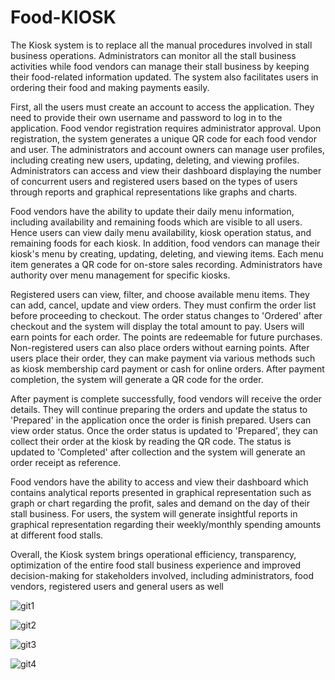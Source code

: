 # Food-KIOSK
The Kiosk system is to replace all the manual procedures involved in stall business operations. Administrators can monitor all the stall business activities while food vendors can manage their stall business by keeping their food-related information updated. The system also facilitates users in ordering their food and making payments easily.

First, all the users must create an account to access the application. They need to provide their own username and password to log in to the application. Food vendor registration requires administrator approval. Upon registration, the system generates a unique QR code for each food vendor and user. The administrators and account owners can manage user profiles, including creating new users, updating, deleting, and viewing profiles. Administrators can access and view their dashboard displaying the number of concurrent users and registered users based on the types of users through reports and graphical representations like graphs and charts.

Food vendors have the ability to update their daily menu information, including availability and remaining foods which are visible to all users. Hence users can view daily menu availability, kiosk operation status, and remaining foods for each kiosk. In addition, food vendors can manage their kiosk's menu by creating, updating, deleting, and viewing items. Each menu item generates a QR code for on-store sales recording. Administrators have authority over menu management for specific kiosks.


Registered users can view, filter, and choose available menu items. They can add, cancel, update and view orders. They must confirm the order list before proceeding to checkout. The order status changes to 'Ordered' after checkout and the system will display the total amount to pay. Users will earn points for each order. The points are redeemable for future purchases. Non-registered users can also place orders without earning points. After users place their order, they can make payment via various methods such as kiosk membership card payment or cash for online orders. After payment completion, the system will generate a QR code for the order.

After payment is complete successfully, food vendors will receive the order details. They will continue preparing the orders and update the status to 'Prepared' in the application once the order is finish prepared. Users can view order status. Once the order status is updated to 'Prepared', they can collect their order at the kiosk by reading the QR code. The status is updated to 'Completed' after collection and the system will generate an order receipt as reference.


Food vendors have the ability to access and view their dashboard which contains analytical reports presented in graphical representation such as graph or chart regarding the profit, sales and demand on the day of their stall business. For users, the system will generate insightful reports in graphical representation regarding their weekly/monthly spending amounts at different food stalls.

Overall, the Kiosk system brings operational efficiency, transparency, optimization of the entire food stall business experience and improved decision-making for stakeholders involved, including administrators, food vendors, registered users and general users as well




![git1](https://github.com/Janarth-B/Food-KIOSK/assets/109870783/32ed6a99-82b9-49d1-b5b5-bf9f29ede700)


![git2](https://github.com/Janarth-B/Food-KIOSK/assets/109870783/2681872a-53c7-4acb-8bfb-ee344dfddda7)


![git3](https://github.com/Janarth-B/Food-KIOSK/assets/109870783/650111aa-9376-4a26-b367-3eb9d0547405)


![git4](https://github.com/Janarth-B/Food-KIOSK/assets/109870783/47579fc8-eb3b-4152-8f77-c9db24bd48fd)


